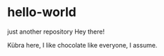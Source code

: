 # hello-world
just another repository
Hey there!

Kübra here, I like chocolate
like everyone, I assume.
